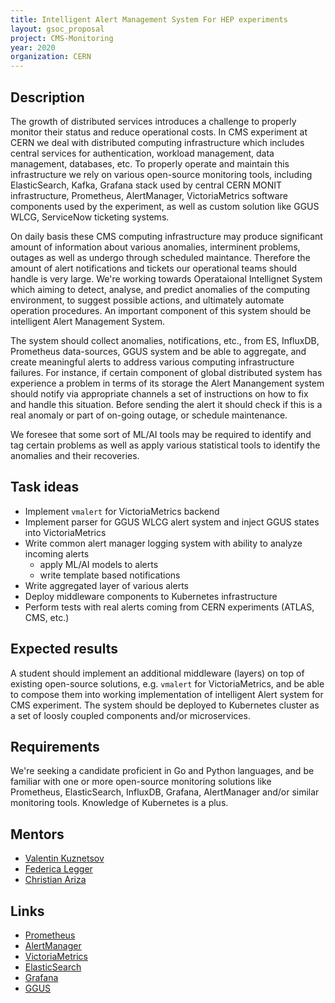 ```yaml
---
title: Intelligent Alert Management System For HEP experiments
layout: gsoc_proposal
project: CMS-Monitoring
year: 2020
organization: CERN
---
```


## Description

The growth of distributed services introduces a challenge to properly
monitor their status and reduce operational costs. In CMS experiment
at CERN we deal with distributed computing infrastructure which includes
central services for authentication, workload management, data management,
databases, etc. To properly operate and maintain this infrastructure
we rely on various open-source monitoring tools, including 
ElasticSearch, Kafka, Grafana stack used by central CERN MONIT infrastructure, 
Prometheus, AlertManager, VictoriaMetrics software components used by the experiment,
as well as custom solution like GGUS WLCG, ServiceNow ticketing systems.

On daily basis these CMS computing infrastructure may produce significant
amount of information about various anomalies, interminent problems, outages as
well as undergo through scheduled maintance. Therefore the amount of alert
notifications and tickets our operational teams should handle is very large.
We're working towards Operataional Intellignet System which aiming to detect,
analyse, and predict anomalies of the computing environment, to suggest
possible actions, and ultimately automate operation procedures.  An important
component of this system should be intelligent Alert Management System.

The system should collect anomalies, notifications, etc., from ES, InfluxDB, Prometheus
data-sources, GGUS system and be able to aggregate, and create meaningful
alerts to address various computing infrastructure failures. For instance, if certain
component of global distributed system has experience a problem in terms of its
storage the Alert Manangement system should notify via appropriate channels a
set of instructions on how to fix and handle this situation. Before sending
the alert it should check if this is a real anomaly or part of on-going
outage, or schedule maintenance.

We foresee that some sort of ML/AI tools may be required to identify and tag
certain problems as well as apply various statistical tools to identify
the anomalies and their recoveries.

## Task ideas
 * Implement `vmalert` for VictoriaMetrics backend
 * Implement parser for GGUS WLCG alert system and inject GGUS states into VictoriaMetrics
 * Write common alert manager logging system with ability to analyze incoming alerts
   * apply ML/AI models to alerts
   * write template based notifications
 * Write aggregated layer of various alerts
 * Deploy middleware components to Kubernetes infrastructure
 * Perform tests with real alerts coming from CERN experiments (ATLAS, CMS, etc.)

## Expected results
A student should implement an additional middleware (layers) on top of existing
open-source solutions, e.g. `vmalert` for VictoriaMetrics, and be able to
compose them into working implementation of intelligent Alert system for CMS experiment.
The system should be deployed to Kubernetes cluster as a set of loosly
coupled components and/or microservices.

## Requirements
We're seeking a candidate proficient in Go and Python languages, and be familiar
with one or more open-source monitoring solutions like Prometheus, ElasticSearch, InfluxDB,
Grafana, AlertManager and/or similar monitoring tools. Knowledge of Kubernetes is a plus.

## Mentors
  * [Valentin Kuznetsov](mailto:vkuznet@gmail.com)
  * [Federica Legger](mailto:federica.legger@to.infn.it)
  * [Christian Ariza](mailto:christian.ariza@gmail.com)

## Links
  * [Prometheus](https://prometheus.io/)
  * [AlertManager](https://prometheus.io/docs/alerting/alertmanager/)
  * [VictoriaMetrics](https://victoriametrics.com/)
  * [ElasticSearch](https://www.elastic.co/)
  * [Grafana](https://grafana.com/)
  * [GGUS](https://ggus.eu/)
